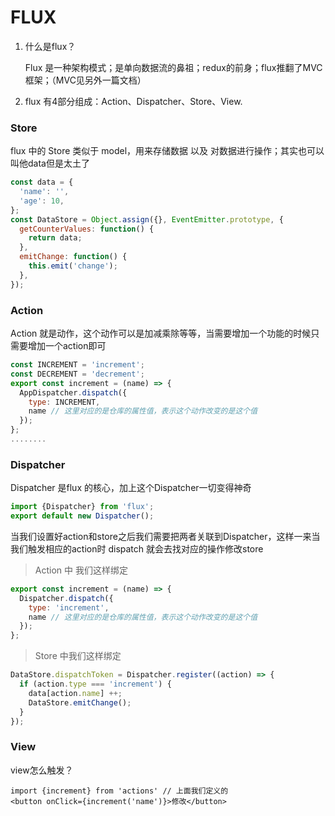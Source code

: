 # FLUX

1. 什么是flux？

   Flux 是一种架构模式；是单向数据流的鼻祖；redux的前身；flux推翻了MVC框架；（MVC见另外一篇文档）

2. flux 有4部分组成：Action、Dispatcher、Store、View.   

### Store  

flux 中的 Store 类似于 model，用来存储数据 以及 对数据进行操作；其实也可以叫他data但是太土了

```js
const data = {
  'name': '',
  'age': 10,
};
const DataStore = Object.assign({}, EventEmitter.prototype, {
  getCounterValues: function() {
    return data;
  },
  emitChange: function() {
    this.emit('change');
  },
});
```

### Action

Action 就是动作，这个动作可以是加减乘除等等，当需要增加一个功能的时候只需要增加一个action即可

```js
const INCREMENT = 'increment';
const DECREMENT = 'decrement';
export const increment = (name) => {
  AppDispatcher.dispatch({
    type: INCREMENT,
    name // 这里对应的是仓库的属性值，表示这个动作改变的是这个值
  });
};
........

```

### Dispatcher

Dispatcher 是flux 的核心，加上这个Dispatcher一切变得神奇

```js
import {Dispatcher} from 'flux';
export default new Dispatcher();
```

当我们设置好action和store之后我们需要把两者关联到Dispatcher，这样一来当我们触发相应的action时 dispatch 就会去找对应的操作修改store

> Action 	中 我们这样绑定

```js
export const increment = (name) => {
  Dispatcher.dispatch({
    type: 'increment',
    name // 这里对应的是仓库的属性值，表示这个动作改变的是这个值
  });
};
```

> Store 中我们这样绑定

```js
DataStore.dispatchToken = Dispatcher.register((action) => {
  if (action.type === 'increment') {
    data[action.name] ++;
    DataStore.emitChange();
  }
});
```

### View

view怎么触发？

```
import {increment} from 'actions' // 上面我们定义的
<button onClick={increment('name')}>修改</button>
```

